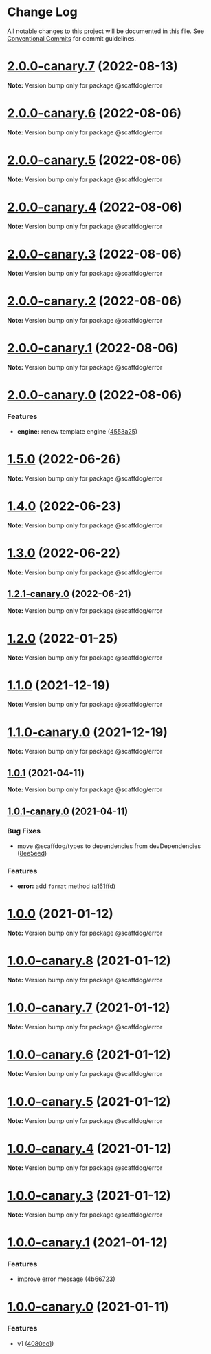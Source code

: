 # Change Log

All notable changes to this project will be documented in this file.
See [Conventional Commits](https://conventionalcommits.org) for commit guidelines.

# [2.0.0-canary.7](https://github.com/scaffdog/scaffdog/compare/v2.0.0-canary.6...v2.0.0-canary.7) (2022-08-13)

**Note:** Version bump only for package @scaffdog/error

# [2.0.0-canary.6](https://github.com/scaffdog/scaffdog/compare/v2.0.0-canary.5...v2.0.0-canary.6) (2022-08-06)

**Note:** Version bump only for package @scaffdog/error

# [2.0.0-canary.5](https://github.com/scaffdog/scaffdog/compare/v2.0.0-canary.4...v2.0.0-canary.5) (2022-08-06)

**Note:** Version bump only for package @scaffdog/error

# [2.0.0-canary.4](https://github.com/scaffdog/scaffdog/compare/v2.0.0-canary.3...v2.0.0-canary.4) (2022-08-06)

**Note:** Version bump only for package @scaffdog/error

# [2.0.0-canary.3](https://github.com/scaffdog/scaffdog/compare/v2.0.0-canary.2...v2.0.0-canary.3) (2022-08-06)

**Note:** Version bump only for package @scaffdog/error

# [2.0.0-canary.2](https://github.com/scaffdog/scaffdog/compare/v2.0.0-canary.1...v2.0.0-canary.2) (2022-08-06)

**Note:** Version bump only for package @scaffdog/error

# [2.0.0-canary.1](https://github.com/scaffdog/scaffdog/compare/v2.0.0-canary.0...v2.0.0-canary.1) (2022-08-06)

**Note:** Version bump only for package @scaffdog/error

# [2.0.0-canary.0](https://github.com/scaffdog/scaffdog/compare/v1.5.0...v2.0.0-canary.0) (2022-08-06)

### Features

- **engine:** renew template engine ([4553a25](https://github.com/scaffdog/scaffdog/commit/4553a25bbae43c38dcaebb97cbe28fa4a24a16fa))

# [1.5.0](https://github.com/scaffdog/scaffdog/compare/v1.4.0...v1.5.0) (2022-06-26)

**Note:** Version bump only for package @scaffdog/error

# [1.4.0](https://github.com/scaffdog/scaffdog/compare/v1.3.0...v1.4.0) (2022-06-23)

**Note:** Version bump only for package @scaffdog/error

# [1.3.0](https://github.com/scaffdog/scaffdog/compare/v1.2.1-canary.1...v1.3.0) (2022-06-22)

**Note:** Version bump only for package @scaffdog/error

## [1.2.1-canary.0](https://github.com/scaffdog/scaffdog/compare/v1.2.0...v1.2.1-canary.0) (2022-06-21)

**Note:** Version bump only for package @scaffdog/error

# [1.2.0](https://github.com/scaffdog/scaffdog/compare/v1.1.0...v1.2.0) (2022-01-25)

**Note:** Version bump only for package @scaffdog/error

# [1.1.0](https://github.com/scaffdog/scaffdog/compare/v1.1.0-canary.0...v1.1.0) (2021-12-19)

**Note:** Version bump only for package @scaffdog/error

# [1.1.0-canary.0](https://github.com/scaffdog/scaffdog/compare/v1.0.1...v1.1.0-canary.0) (2021-12-19)

**Note:** Version bump only for package @scaffdog/error

## [1.0.1](https://github.com/scaffdog/scaffdog/compare/v1.0.1-canary.0...v1.0.1) (2021-04-11)

**Note:** Version bump only for package @scaffdog/error

## [1.0.1-canary.0](https://github.com/scaffdog/scaffdog/compare/v1.0.0...v1.0.1-canary.0) (2021-04-11)

### Bug Fixes

- move @scaffdog/types to dependencies from devDependencies ([8ee5eed](https://github.com/scaffdog/scaffdog/commit/8ee5eedd59bf8e0ccbf12a3884e662fe387980b6))

### Features

- **error:** add `format` method ([a161ffd](https://github.com/scaffdog/scaffdog/commit/a161ffd8f7620a12c3348a45350f641e7a8ae48d))

# [1.0.0](https://github.com/scaffdog/scaffdog/compare/v1.0.0-canary.8...v1.0.0) (2021-01-12)

**Note:** Version bump only for package @scaffdog/error

# [1.0.0-canary.8](https://github.com/scaffdog/scaffdog/compare/v1.0.0-canary.7...v1.0.0-canary.8) (2021-01-12)

**Note:** Version bump only for package @scaffdog/error

# [1.0.0-canary.7](https://github.com/scaffdog/scaffdog/compare/v1.0.0-canary.6...v1.0.0-canary.7) (2021-01-12)

**Note:** Version bump only for package @scaffdog/error

# [1.0.0-canary.6](https://github.com/scaffdog/scaffdog/compare/v1.0.0-canary.5...v1.0.0-canary.6) (2021-01-12)

**Note:** Version bump only for package @scaffdog/error

# [1.0.0-canary.5](https://github.com/scaffdog/scaffdog/compare/v1.0.0-canary.4...v1.0.0-canary.5) (2021-01-12)

**Note:** Version bump only for package @scaffdog/error

# [1.0.0-canary.4](https://github.com/scaffdog/scaffdog/compare/v1.0.0-canary.3...v1.0.0-canary.4) (2021-01-12)

**Note:** Version bump only for package @scaffdog/error

# [1.0.0-canary.3](https://github.com/scaffdog/scaffdog/compare/v1.0.0-canary.2...v1.0.0-canary.3) (2021-01-12)

**Note:** Version bump only for package @scaffdog/error

# [1.0.0-canary.1](https://github.com/scaffdog/scaffdog/compare/v1.0.0-canary.0...v1.0.0-canary.1) (2021-01-12)

### Features

- improve error message ([4b66723](https://github.com/scaffdog/scaffdog/commit/4b667232ecd6cef7e33a145e7d0f35e8afb2fb81))

# [1.0.0-canary.0](https://github.com/scaffdog/scaffdog/compare/v0.3.0...v1.0.0-canary.0) (2021-01-11)

### Features

- v1 ([4080ec1](https://github.com/scaffdog/scaffdog/commit/4080ec14ef4397bd9061afca92eaf742926e58ac))
